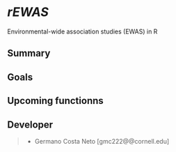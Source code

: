 # *rEWAS*
Environmental-wide association studies (EWAS) in R



## Summary



## Goals




## Upcoming functionns




## Developer

> * Germano Costa Neto [gmc222@@cornell.edu]
